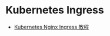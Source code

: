 # Kubernetes Ingress

* [Kubernetes Nginx Ingress 教程](https://mritd.me/2017/03/04/how-to-use-nginx-ingress/?utm_source=tuicool&utm_medium=referral)

